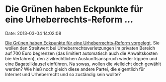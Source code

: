 Die Grünen haben Eckpunkte für eine Urheberrechts-Reform \...
=============================================================

Date: 2013-03-04 14:02:08

[Die Grünen haben Eckpunkte für eine Urheberrechts-Reform
vorgelegt](http://www.heise.de/-1815622). Sie wollen den Streitwert bei
Urheberrechtsverletzungen im privaten Bereich auf 700 Euro begrenzen
(das limitiert automatisch auch die Anwaltskosten bie Verfahren), den
zivilrechtlichen Auskunftsanspruch wieder kippen und eine
Bagatellklausel einführen. Na sowas, wollen die vielleicht doch gewählt
werden? Wie hieß noch gleich diese andere Partei, die eigentlich für
Internet und Urheberrecht und so zuständig sein wollte?
